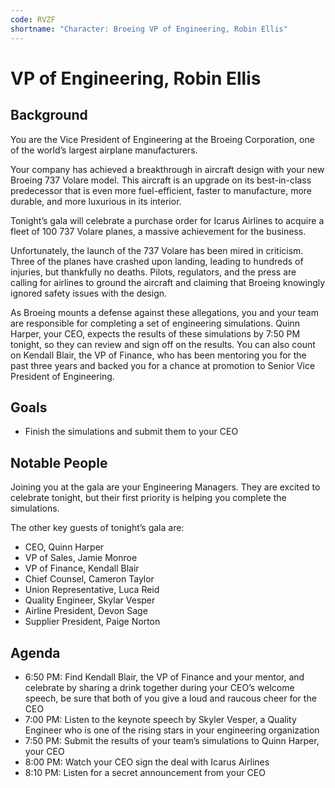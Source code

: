 ```yaml
---
code: RVZF
shortname: "Character: Broeing VP of Engineering, Robin Ellis"
---
```


# VP of Engineering, Robin Ellis

## Background

You are the Vice President of Engineering at the Broeing Corporation, one of the world’s largest airplane manufacturers.

Your company has achieved a breakthrough in aircraft design with your new Broeing 737 Volare model. This aircraft is an upgrade on its best-in-class predecessor that is even more fuel-efficient, faster to manufacture, more durable, and more luxurious in its interior.

Tonight’s gala will celebrate a purchase order for Icarus Airlines to acquire a fleet of 100 737 Volare planes, a massive achievement for the business.

Unfortunately, the launch of the 737 Volare has been mired in criticism. Three of the planes have crashed upon landing, leading to hundreds of injuries, but thankfully no deaths. Pilots, regulators, and the press are calling for airlines to ground the aircraft and claiming that Broeing knowingly ignored safety issues with the design.

As Broeing mounts a defense against these allegations, you and your team are responsible for completing a set of engineering simulations. Quinn Harper, your CEO, expects the results of these simulations by <span data-relativeminutes="80">7:50 PM</span> tonight, so they can review and sign off on the results. You can also count on Kendall Blair, the VP of Finance, who has been mentoring you for the past three years and backed you for a chance at promotion to Senior Vice President of Engineering.

## Goals

- Finish the simulations and submit them to your CEO

## Notable People

Joining you at the gala are your Engineering Managers. They are excited to celebrate tonight, but their first priority is helping you complete the simulations.

The other key guests of tonight’s gala are:

- CEO, Quinn Harper
- VP of Sales, Jamie Monroe
- VP of Finance, Kendall Blair
- Chief Counsel, Cameron Taylor
- Union Representative, Luca Reid
- Quality Engineer, Skylar Vesper
- Airline President, Devon Sage
- Supplier President, Paige Norton

## Agenda

- <span data-relativeminutes="20">6:50 PM</span>: Find Kendall Blair, the VP of Finance and your mentor, and celebrate by sharing a drink together during your CEO’s welcome speech, be sure that both of you give a loud and raucous cheer for the CEO
- <span data-relativeminutes="30">7:00 PM</span>: Listen to the keynote speech by Skyler Vesper, a Quality Engineer who is one of the rising stars in your engineering organization
- <span data-relativeminutes="80">7:50 PM</span>: Submit the results of your team’s simulations to Quinn Harper, your CEO
- <span data-relativeminutes="90">8:00 PM</span>: Watch your CEO sign the deal with Icarus Airlines
- <span data-relativeminutes="100">8:10 PM</span>: Listen for a secret announcement from your CEO

